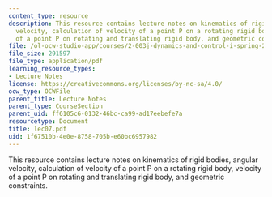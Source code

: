 ```yaml
---
content_type: resource
description: This resource contains lecture notes on kinematics of rigid bodies, angular
  velocity, calculation of velocity of a point P on a rotating rigid body, velocity
  of a point P on rotating and translating rigid body, and geometric constraints.
file: /ol-ocw-studio-app/courses/2-003j-dynamics-and-control-i-spring-2007/1f67510b4e0e8758705be60bc6957982_lec07.pdf
file_size: 291597
file_type: application/pdf
learning_resource_types:
- Lecture Notes
license: https://creativecommons.org/licenses/by-nc-sa/4.0/
ocw_type: OCWFile
parent_title: Lecture Notes
parent_type: CourseSection
parent_uid: ff6105c6-0132-46bc-ca99-ad17eebefe7a
resourcetype: Document
title: lec07.pdf
uid: 1f67510b-4e0e-8758-705b-e60bc6957982
---
```

This resource contains lecture notes on kinematics of rigid bodies, angular velocity, calculation of velocity of a point P on a rotating rigid body, velocity of a point P on rotating and translating rigid body, and geometric constraints.